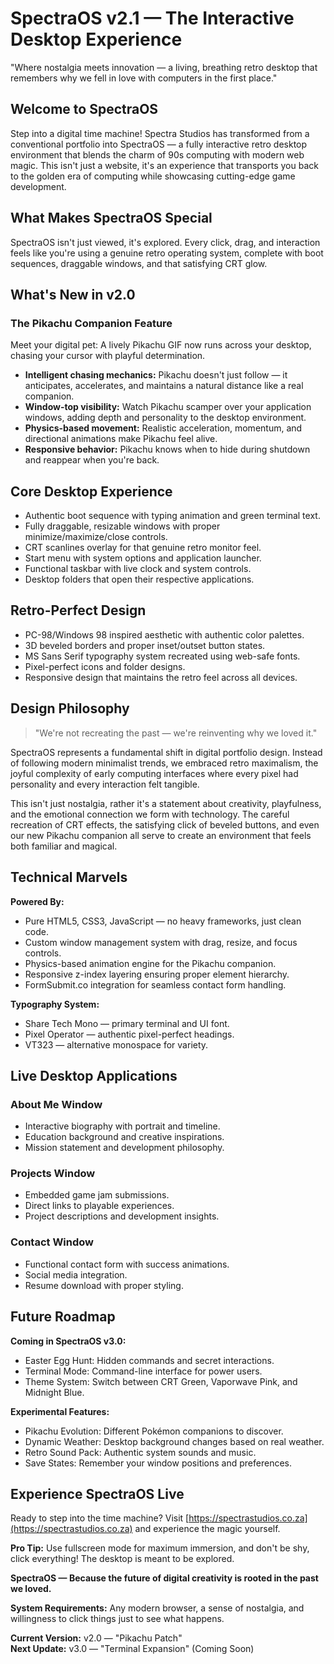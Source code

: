 # SpectraOS v2.1 — The Interactive Desktop Experience

"Where nostalgia meets innovation — a living, breathing retro desktop that remembers why we fell in love with computers in the first place."

## Welcome to SpectraOS

Step into a digital time machine! Spectra Studios has transformed from a conventional portfolio into SpectraOS — a fully interactive retro desktop environment that blends the charm of 90s computing with modern web magic. This isn't just a website, it's an experience that transports you back to the golden era of computing while showcasing cutting-edge game development.

## What Makes SpectraOS Special

SpectraOS isn't just viewed, it's explored. Every click, drag, and interaction feels like you're using a genuine retro operating system, complete with boot sequences, draggable windows, and that satisfying CRT glow.

## What's New in v2.0

### The Pikachu Companion Feature

Meet your digital pet: A lively Pikachu GIF now runs across your desktop, chasing your cursor with playful determination.

- **Intelligent chasing mechanics:** Pikachu doesn't just follow — it anticipates, accelerates, and maintains a natural distance like a real companion.
- **Window-top visibility:** Watch Pikachu scamper over your application windows, adding depth and personality to the desktop environment.
- **Physics-based movement:** Realistic acceleration, momentum, and directional animations make Pikachu feel alive.
- **Responsive behavior:** Pikachu knows when to hide during shutdown and reappear when you're back.

## Core Desktop Experience

- Authentic boot sequence with typing animation and green terminal text.
- Fully draggable, resizable windows with proper minimize/maximize/close controls.
- CRT scanlines overlay for that genuine retro monitor feel.
- Start menu with system options and application launcher.
- Functional taskbar with live clock and system controls.
- Desktop folders that open their respective applications.

## Retro-Perfect Design

- PC-98/Windows 98 inspired aesthetic with authentic color palettes.
- 3D beveled borders and proper inset/outset button states.
- MS Sans Serif typography system recreated using web-safe fonts.
- Pixel-perfect icons and folder designs.
- Responsive design that maintains the retro feel across all devices.

## Design Philosophy

> "We're not recreating the past — we're reinventing why we loved it."

SpectraOS represents a fundamental shift in digital portfolio design. Instead of following modern minimalist trends, we embraced retro maximalism, the joyful complexity of early computing interfaces where every pixel had personality and every interaction felt tangible.

This isn't just nostalgia, rather it's a statement about creativity, playfulness, and the emotional connection we form with technology. The careful recreation of CRT effects, the satisfying click of beveled buttons, and even our new Pikachu companion all serve to create an environment that feels both familiar and magical.

## Technical Marvels

**Powered By:**

- Pure HTML5, CSS3, JavaScript — no heavy frameworks, just clean code.
- Custom window management system with drag, resize, and focus controls.
- Physics-based animation engine for the Pikachu companion.
- Responsive z-index layering ensuring proper element hierarchy.
- FormSubmit.co integration for seamless contact form handling.

**Typography System:**

- Share Tech Mono — primary terminal and UI font.
- Pixel Operator — authentic pixel-perfect headings.
- VT323 — alternative monospace for variety.

## Live Desktop Applications

### About Me Window

- Interactive biography with portrait and timeline.
- Education background and creative inspirations.
- Mission statement and development philosophy.

### Projects Window

- Embedded game jam submissions.
- Direct links to playable experiences.
- Project descriptions and development insights.

### Contact Window

- Functional contact form with success animations.
- Social media integration.
- Resume download with proper styling.

## Future Roadmap

**Coming in SpectraOS v3.0:**

- Easter Egg Hunt: Hidden commands and secret interactions.
- Terminal Mode: Command-line interface for power users.
- Theme System: Switch between CRT Green, Vaporwave Pink, and Midnight Blue.

**Experimental Features:**

- Pikachu Evolution: Different Pokémon companions to discover.
- Dynamic Weather: Desktop background changes based on real weather.
- Retro Sound Pack: Authentic system sounds and music.
- Save States: Remember your window positions and preferences.

## Experience SpectraOS Live

Ready to step into the time machine? Visit [https://spectrastudios.co.za](https://spectrastudios.co.za) and experience the magic yourself.

**Pro Tip:** Use fullscreen mode for maximum immersion, and don't be shy, click everything! The desktop is meant to be explored.

**SpectraOS — Because the future of digital creativity is rooted in the past we loved.**

**System Requirements:** Any modern browser, a sense of nostalgia, and willingness to click things just to see what happens.

**Current Version:** v2.0 — "Pikachu Patch"  
**Next Update:** v3.0 — "Terminal Expansion" (Coming Soon)